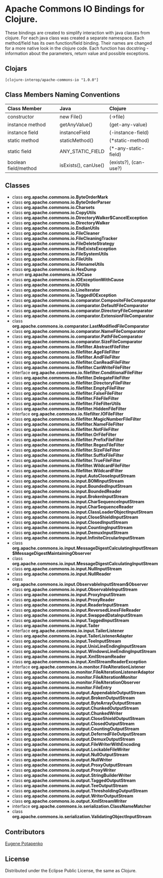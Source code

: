 # Apache Commons IO Bindings for Clojure.

These bindings are created to simplify interaction with java classes from clojure.
For each java class was created a separate namespace.
Each method/field has its own function/field binding.
Their names are changed for a more native look in the clojure code. Each function has docstring - information about the parameters, return value and possible exceptions.

## Clojars

```
[clojure-interop/apache-commons-io "1.0.0"]
```

## Class Members Naming Conventions

| Class Member | Java | Clojure |
|:--|:--|:--|
| constructor | new File() | (->file) |
| instance method | getAnyValue() | (get-any-value) |
| instance field | instanceField | (-instance-field) |
| static method | staticMethod() | (*static-method) |
| static field | ANY_STATIC_FIELD | (*-any-static-field) |
| boolean field/method | isExists(), canUse() | (exists?), (can-use?) |

## Classes

- class **org.apache.commons.io.ByteOrderMark**
- class **org.apache.commons.io.ByteOrderParser**
- class **org.apache.commons.io.Charsets**
- class **org.apache.commons.io.CopyUtils**
- class **org.apache.commons.io.DirectoryWalker$CancelException**
- class **org.apache.commons.io.DirectoryWalker**
- class **org.apache.commons.io.EndianUtils**
- class **org.apache.commons.io.FileCleaner**
- class **org.apache.commons.io.FileCleaningTracker**
- class **org.apache.commons.io.FileDeleteStrategy**
- class **org.apache.commons.io.FileExistsException**
- class **org.apache.commons.io.FileSystemUtils**
- class **org.apache.commons.io.FileUtils**
- class **org.apache.commons.io.FilenameUtils**
- class **org.apache.commons.io.HexDump**
- enum **org.apache.commons.io.IOCase**
- class **org.apache.commons.io.IOExceptionWithCause**
- class **org.apache.commons.io.IOUtils**
- class **org.apache.commons.io.LineIterator**
- class **org.apache.commons.io.TaggedIOException**
- class **org.apache.commons.io.comparator.CompositeFileComparator**
- class **org.apache.commons.io.comparator.DefaultFileComparator**
- class **org.apache.commons.io.comparator.DirectoryFileComparator**
- class **org.apache.commons.io.comparator.ExtensionFileComparator**
- class **org.apache.commons.io.comparator.LastModifiedFileComparator**
- class **org.apache.commons.io.comparator.NameFileComparator**
- class **org.apache.commons.io.comparator.PathFileComparator**
- class **org.apache.commons.io.comparator.SizeFileComparator**
- class **org.apache.commons.io.filefilter.AbstractFileFilter**
- class **org.apache.commons.io.filefilter.AgeFileFilter**
- class **org.apache.commons.io.filefilter.AndFileFilter**
- class **org.apache.commons.io.filefilter.CanReadFileFilter**
- class **org.apache.commons.io.filefilter.CanWriteFileFilter**
- interface **org.apache.commons.io.filefilter.ConditionalFileFilter**
- class **org.apache.commons.io.filefilter.DelegateFileFilter**
- class **org.apache.commons.io.filefilter.DirectoryFileFilter**
- class **org.apache.commons.io.filefilter.EmptyFileFilter**
- class **org.apache.commons.io.filefilter.FalseFileFilter**
- class **org.apache.commons.io.filefilter.FileFileFilter**
- class **org.apache.commons.io.filefilter.FileFilterUtils**
- class **org.apache.commons.io.filefilter.HiddenFileFilter**
- interface **org.apache.commons.io.filefilter.IOFileFilter**
- class **org.apache.commons.io.filefilter.MagicNumberFileFilter**
- class **org.apache.commons.io.filefilter.NameFileFilter**
- class **org.apache.commons.io.filefilter.NotFileFilter**
- class **org.apache.commons.io.filefilter.OrFileFilter**
- class **org.apache.commons.io.filefilter.PrefixFileFilter**
- class **org.apache.commons.io.filefilter.RegexFileFilter**
- class **org.apache.commons.io.filefilter.SizeFileFilter**
- class **org.apache.commons.io.filefilter.SuffixFileFilter**
- class **org.apache.commons.io.filefilter.TrueFileFilter**
- class **org.apache.commons.io.filefilter.WildcardFileFilter**
- class **org.apache.commons.io.filefilter.WildcardFilter**
- class **org.apache.commons.io.input.AutoCloseInputStream**
- class **org.apache.commons.io.input.BOMInputStream**
- class **org.apache.commons.io.input.BoundedInputStream**
- class **org.apache.commons.io.input.BoundedReader**
- class **org.apache.commons.io.input.BrokenInputStream**
- class **org.apache.commons.io.input.CharSequenceInputStream**
- class **org.apache.commons.io.input.CharSequenceReader**
- class **org.apache.commons.io.input.ClassLoaderObjectInputStream**
- class **org.apache.commons.io.input.CloseShieldInputStream**
- class **org.apache.commons.io.input.ClosedInputStream**
- class **org.apache.commons.io.input.CountingInputStream**
- class **org.apache.commons.io.input.DemuxInputStream**
- class **org.apache.commons.io.input.InfiniteCircularInputStream**
- class **org.apache.commons.io.input.MessageDigestCalculatingInputStream$MessageDigestMaintainingObserver**
- class **org.apache.commons.io.input.MessageDigestCalculatingInputStream**
- class **org.apache.commons.io.input.NullInputStream**
- class **org.apache.commons.io.input.NullReader**
- class **org.apache.commons.io.input.ObservableInputStream$Observer**
- class **org.apache.commons.io.input.ObservableInputStream**
- class **org.apache.commons.io.input.ProxyInputStream**
- class **org.apache.commons.io.input.ProxyReader**
- class **org.apache.commons.io.input.ReaderInputStream**
- class **org.apache.commons.io.input.ReversedLinesFileReader**
- class **org.apache.commons.io.input.SwappedDataInputStream**
- class **org.apache.commons.io.input.TaggedInputStream**
- class **org.apache.commons.io.input.Tailer**
- interface **org.apache.commons.io.input.TailerListener**
- class **org.apache.commons.io.input.TailerListenerAdapter**
- class **org.apache.commons.io.input.TeeInputStream**
- class **org.apache.commons.io.input.UnixLineEndingInputStream**
- class **org.apache.commons.io.input.WindowsLineEndingInputStream**
- class **org.apache.commons.io.input.XmlStreamReader**
- class **org.apache.commons.io.input.XmlStreamReaderException**
- interface **org.apache.commons.io.monitor.FileAlterationListener**
- class **org.apache.commons.io.monitor.FileAlterationListenerAdaptor**
- class **org.apache.commons.io.monitor.FileAlterationMonitor**
- class **org.apache.commons.io.monitor.FileAlterationObserver**
- class **org.apache.commons.io.monitor.FileEntry**
- class **org.apache.commons.io.output.AppendableOutputStream**
- class **org.apache.commons.io.output.BrokenOutputStream**
- class **org.apache.commons.io.output.ByteArrayOutputStream**
- class **org.apache.commons.io.output.ChunkedOutputStream**
- class **org.apache.commons.io.output.ChunkedWriter**
- class **org.apache.commons.io.output.CloseShieldOutputStream**
- class **org.apache.commons.io.output.ClosedOutputStream**
- class **org.apache.commons.io.output.CountingOutputStream**
- class **org.apache.commons.io.output.DeferredFileOutputStream**
- class **org.apache.commons.io.output.DemuxOutputStream**
- class **org.apache.commons.io.output.FileWriterWithEncoding**
- class **org.apache.commons.io.output.LockableFileWriter**
- class **org.apache.commons.io.output.NullOutputStream**
- class **org.apache.commons.io.output.NullWriter**
- class **org.apache.commons.io.output.ProxyOutputStream**
- class **org.apache.commons.io.output.ProxyWriter**
- class **org.apache.commons.io.output.StringBuilderWriter**
- class **org.apache.commons.io.output.TaggedOutputStream**
- class **org.apache.commons.io.output.TeeOutputStream**
- class **org.apache.commons.io.output.ThresholdingOutputStream**
- class **org.apache.commons.io.output.WriterOutputStream**
- class **org.apache.commons.io.output.XmlStreamWriter**
- interface **org.apache.commons.io.serialization.ClassNameMatcher**
- class **org.apache.commons.io.serialization.ValidatingObjectInputStream**

## Contributors

[Eugene Potapenko](https://github.com/potapenko/)

## License

Distributed under the Eclipse Public License, the same as Clojure.
